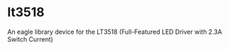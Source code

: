 lt3518
======

An eagle library device for the LT3518 (Full-Featured LED Driver  with 2.3A Switch Current)
